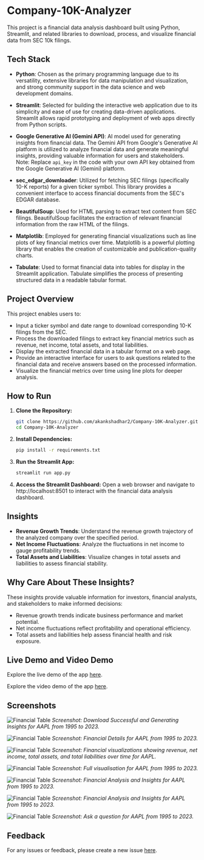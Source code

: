 # Company-10K-Analyzer

This project is a financial data analysis dashboard built using Python, Streamlit, and related libraries to download, process, and visualize financial data from SEC 10k filings.

## Tech Stack

- **Python**: Chosen as the primary programming language due to its versatility, extensive libraries for data manipulation and visualization, and strong community support in the data science and web development domains.
  
- **Streamlit**: Selected for building the interactive web application due to its simplicity and ease of use for creating data-driven applications. Streamlit allows rapid prototyping and deployment of web apps directly from Python scripts.

- **Google Generative AI (Gemini API)**: AI model used for generating insights from financial data. The Gemini API from Google's Generative AI platform is utilized to analyze financial data and generate meaningful insights, providing valuable information for users and stakeholders.
Note: Replace `api_key` in the code with your own API key obtained from the Google Generative AI (Gemini) platform.

- **sec_edgar_downloader**: Utilized for fetching SEC filings (specifically 10-K reports) for a given ticker symbol. This library provides a convenient interface to access financial documents from the SEC's EDGAR database.

- **BeautifulSoup**: Used for HTML parsing to extract text content from SEC filings. BeautifulSoup facilitates the extraction of relevant financial information from the raw HTML of the filings.

- **Matplotlib**: Employed for generating financial visualizations such as line plots of key financial metrics over time. Matplotlib is a powerful plotting library that enables the creation of customizable and publication-quality charts.

- **Tabulate**: Used to format financial data into tables for display in the Streamlit application. Tabulate simplifies the process of presenting structured data in a readable tabular format.

## Project Overview

This project enables users to:

- Input a ticker symbol and date range to download corresponding 10-K filings from the SEC.
- Process the downloaded filings to extract key financial metrics such as revenue, net income, total assets, and total liabilities.
- Display the extracted financial data in a tabular format on a web page.
- Provide an interactive interface for users to ask questions related to the financial data and receive answers based on the processed information.
- Visualize the financial metrics over time using line plots for deeper analysis.



## How to Run

1. **Clone the Repository:**
   ```bash
   git clone https://github.com/akankshadhar2/Company-10K-Analyzer.git
   cd Company-10K-Analyzer
2. **Install Dependencies:**
   ```bash
   pip install -r requirements.txt
3. **Run the Streamlit App:**
   ```bash
   streamlit run app.py
4. **Access the Streamlit Dashboard:**
   Open a web browser and navigate to http://localhost:8501 to interact with the financial data analysis dashboard.

## Insights

- **Revenue Growth Trends**: Understand the revenue growth trajectory of the analyzed company over the specified period.
- **Net Income Fluctuations**: Analyze the fluctuations in net income to gauge profitability trends.
- **Total Assets and Liabilities**: Visualize changes in total assets and liabilities to assess financial stability.
  
## Why Care About These Insights?

These insights provide valuable information for investors, financial analysts, and stakeholders to make informed decisions:

- Revenue growth trends indicate business performance and market potential.
- Net income fluctuations reflect profitability and operational efficiency.
- Total assets and liabilities help assess financial health and risk exposure.

## Live Demo and Video Demo

Explore the live demo of the app [here](https://company-10k-analyzer.streamlit.app/).

Explore the video demo of the app [here](https://drive.google.com/file/d/1fc60fyt2ICgrCA_zJvlYn5HllCJhkViB/view?usp=sharing).

## Screenshots

![Financial Table](Screenshots/Generating%20Insights.png)
*Screenshot: Download Successful and Generating Insights for AAPL from 1995 to 2023.*

![Financial Table](Screenshots/FD4.png)
*Screenshot: Financial Details for AAPL from 1995 to 2023.*

![Financial Table](Screenshots/FV1.png)
*Screenshot: Financial visualizations showing revenue, net income, total assets, and total liabilities over time for AAPL.*

![Financial Table](Screenshots/TOTAL%20FV.png)
*Screenshot: Full visualisation for AAPL from 1995 to 2023.*

![Financial Table](Screenshots/FA1.png)
*Screenshot: Financial Analysis and Insights for AAPL from 1995 to 2023.*

![Financial Table](Screenshots/FA2.png)
*Screenshot: Financial Analysis and Insights for AAPL from 1995 to 2023.*


![Financial Table](Screenshots/ASK.png)
*Screenshot: Ask a question for AAPL from 1995 to 2023.*

## Feedback

For any issues or feedback, please create a new issue [here](https://github.com/akankshadhar2/Company-10K-Analyzer/issues).



   
